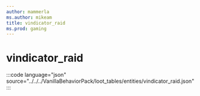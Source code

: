 ```yaml
---
author: mammerla
ms.author: mikeam
title: vindicator_raid
ms.prod: gaming
---
```


# vindicator_raid

:::code language="json" source="../../../VanillaBehaviorPack/loot_tables/entities/vindicator_raid.json":::